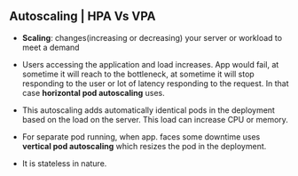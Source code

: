 ## Autoscaling | HPA Vs VPA

- **Scaling**: changes(increasing or decreasing) your server or workload to meet a demand
- Users accessing the application and load increases. App would fail, at sometime it will reach to the bottleneck, at sometime it will stop responding to the user or lot of latency responding to the request. In that case **horizontal pod autoscaling** uses.
- This autoscaling adds automatically identical pods in the deployment based on the  load on the server. This load can increase CPU or memory.

- For separate pod running, when app. faces some downtime uses  **vertical pod autoscaling** which resizes the pod in the deployment.
- It is stateless in nature.
